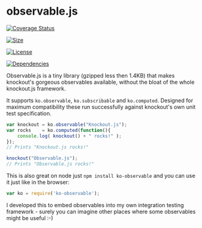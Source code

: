 observable.js
=============

[![Coverage Status](https://img.shields.io/badge/coverage-100%-brightgreen.png)](https://coveralls.io/r/fru/observable.js?branch=master)

[![Size](https://img.shields.io/badge/gzipped-1.4kb-brightgreen.png)](
https://coveralls.io/r/fru/observable.js?branch=master)

[![License](https://img.shields.io/badge/license-MIT-blue.png)](
https://coveralls.io/r/fru/observable.js?branch=master)

[![Dependencies](https://img.shields.io/badge/dependencies-none-brightgreen.png)](
https://coveralls.io/r/fru/observable.js?branch=master)

Observable.js is a tiny library (gzipped less then 1.4KB) that makes knockout's gorgeous observables available, without the bloat of the whole knockout.js framework. 

It supports `ko.observable`, `ko.subscribable` and `ko.computed`. Designed for maximum compatibility these run successfully against knockout's own unit test specification.

```javascript
var knockout = ko.observable("Knockout.js");
var rocks    = ko.computed(function(){
    console.log( knockout() + " rocks!" );
});
// Prints "Knockout.js rocks!"

knockout("Observable.js");
// Prints "Observable.js rocks!"
```

This is also great on node just `npm install ko-observable` and you can use it just like in the browser:

```javascript
var ko = require('ko-observable');
```

I developed this to embed observables into my own integration testing framework - surely you can imagine other places where some observables might be useful :-)

